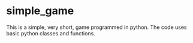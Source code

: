 # simple_game
This is a simple, very short, game programmed in python.
The code uses basic python classes and functions.
